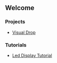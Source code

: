 ## Welcome
### Projects
- [Visual Drop](./visual-drop.md)

### Tutorials

- [Led Display Tutorial](./led-display-tutorial.md)
